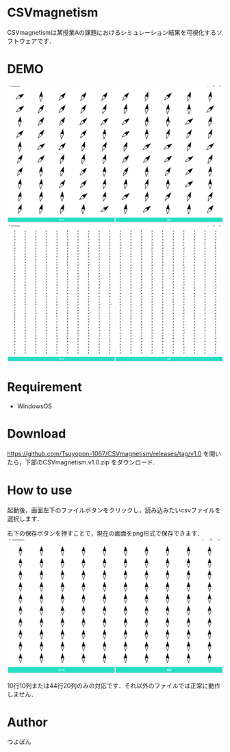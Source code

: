 # CSVmagnetism

CSVmagnetismは某授業Aの課題におけるシミュレーション結果を可視化するソフトウェアです．

# DEMO
![動作時のスクリーンショット1](img/1.png "動作の様子1")
![動作時のスクリーンショット2](img/2.png "動作の様子2")

# Requirement
* WindowsOS

# Download
https://github.com/Tsuyopon-1067/CSVmagnetism/releases/tag/v1.0
を開いたら，下部のCSVmagnetism.v1.0.zip をダウンロード.

# How to use
起動後，画面左下のファイルボタンをクリックし，読み込みたいcsvファイルを選択します．

右下の保存ボタンを押すことで，現在の画面をpng形式で保存できます．
![使用方法](img/3.png "使用方法")

10行10列または44行20列のみの対応です．それ以外のファイルでは正常に動作しません．

# Author
つよぽん